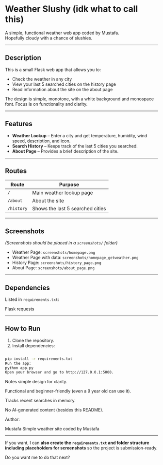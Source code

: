 # Weather Slushy (idk what to call this)

A simple, functional weather web app coded by Mustafa.  
Hopefully cloudy with a chance of slushies.

---

## Description

This is a small Flask web app that allows you to:

- Check the weather in any city
- View your last 5 searched cities on the history page
- Read information about the site on the about page

The design is simple, monotone, with a white background and monospace font. Focus is on functionality and clarity.

---

## Features

- **Weather Lookup** – Enter a city and get temperature, humidity, wind speed, description, and icon.  
- **Search History** – Keeps track of the last 5 cities you searched.  
- **About Page** – Provides a brief description of the site.  

---

## Routes

| Route       | Purpose                       |
|------------|--------------------------------|
| `/`        | Main weather lookup page       |
| `/about`   | About the site                 |
| `/history` | Shows the last 5 searched cities|

---

## Screenshots

*(Screenshots should be placed in a `screenshots/` folder)*

- Weather Page: `screenshots/homepage.png`
- Weather Page with data: `screenshots/homepage_getweather.png` 
- History Page: `screenshots/history_page.png`  
- About Page: `screenshots/about_page.png`  

---

## Dependencies

Listed in `requirements.txt`:

Flask
requests

---

## How to Run

1. Clone the repository.  
2. Install dependencies:  
```bash

pip install -r requirements.txt
Run the app:
python app.py
Open your browser and go to http://127.0.0.1:5000.

```

Notes
simple design for clarity.

Functional and beginner-friendly (even a 9 year old can use it).

Tracks recent searches in memory.

No AI-generated content (besides this README).

Author:

Mustafa
Simple weather site coded by Mustafa

---

If you want, I can **also create the `requirements.txt` and folder structure including placeholders for screenshots** so the project is submission-ready.  

Do you want me to do that next?